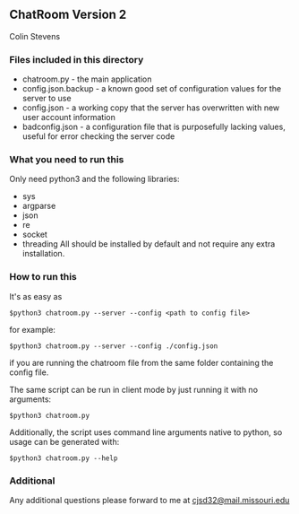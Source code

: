 ## ChatRoom Version 2
Colin Stevens

### Files included in this directory
* chatroom.py - the main application
* config.json.backup - a known good set of configuration values for the server to use
* config.json - a working copy that the server has overwritten with new user account information
* badconfig.json - a configuration file that is purposefully lacking values, useful for error checking the server code

### What you need to run this
Only need python3 and the following libraries:
- sys
- argparse
- json
- re
- socket
- threading
All should be installed by default and not require any extra installation.

### How to run this
It's as easy as
```
$python3 chatroom.py --server --config <path to config file>
```
for example:
```
$python3 chatroom.py --server --config ./config.json
```
if you are running the chatroom file from the same folder containing the config file.

The same script can be run in client mode by just running it with no arguments:
```
$python3 chatroom.py
```

Additionally, the script uses command line arguments native to python, so usage can be generated with:
```
$python3 chatroom.py --help
```

### Additional
Any additional questions please forward to me at cjsd32@mail.missouri.edu
